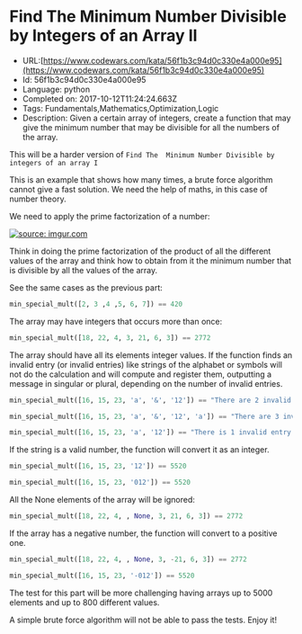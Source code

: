 # Find The  Minimum Number Divisible by Integers of an Array II

 - URL:[https://www.codewars.com/kata/56f1b3c94d0c330e4a000e95](https://www.codewars.com/kata/56f1b3c94d0c330e4a000e95)
 - Id: 56f1b3c94d0c330e4a000e95
 - Language: python
 - Completed on: 2017-10-12T11:24:24.663Z
 - Tags: Fundamentals,Mathematics,Optimization,Logic
 - Description:
Given a certain array of integers, create a function that may give the minimum number that may be divisible for all the numbers of the array.

This will be a harder version of ```Find The  Minimum Number Divisible by integers of an array I```

This is an example that shows how many times, a brute force algorithm cannot give a fast solution. We need the help of maths, in this case of number theory.

We need to apply the prime factorization of a number:

<a href="http://imgur.com/KYanmyW"><img src="http://i.imgur.com/KYanmyW.png?1" title="source: imgur.com" /></a>

Think in doing the prime factorization of the product of all the different values of the array and think how to obtain from it the minimum number that is divisible by all the values of the array.

See the same cases as the previous part:

```python
min_special_mult([2, 3 ,4 ,5, 6, 7]) == 420
```
The array may have integers that occurs more than once:
```python
min_special_mult([18, 22, 4, 3, 21, 6, 3]) == 2772
```
The array should have all its elements integer values. If the function finds an invalid entry (or invalid entries) like strings of the alphabet or symbols will not do the calculation and will compute and register them, outputting a message in singular or plural, depending on the number of invalid entries.

```python
min_special_mult([16, 15, 23, 'a', '&', '12']) == "There are 2 invalid entries: ['a', '&']"

min_special_mult([16, 15, 23, 'a', '&', '12', 'a']) == "There are 3 invalid entries: ['a', '&', 'a']"

min_special_mult([16, 15, 23, 'a', '12']) == "There is 1 invalid entry: a"
```
If the string is a valid number, the function will convert it as an integer.
```python
min_special_mult([16, 15, 23, '12']) == 5520

min_special_mult([16, 15, 23, '012']) == 5520
```
All the None elements of the array will be ignored:
```python
min_special_mult([18, 22, 4, , None, 3, 21, 6, 3]) == 2772
```
If the array has a negative number, the function will convert to a positive one.
```python
min_special_mult([18, 22, 4, , None, 3, -21, 6, 3]) == 2772

min_special_mult([16, 15, 23, '-012']) == 5520
```

The test for this part will be more challenging having arrays up to 5000 elements and up to 800 different values.

A simple brute force algorithm will not be able to pass the tests.
Enjoy it!



